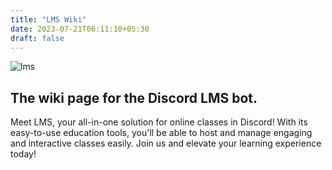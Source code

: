 ```yaml
---
title: "LMS Wiki"
date: 2023-07-21T06:11:10+05:30
draft: false
---
```


![lms](https://media.discordapp.net/attachments/1047524395893137510/1131817679750168606/managing_server.png)

## The wiki page for the Discord LMS bot.

Meet LMS, your all-in-one solution for online classes in Discord! With its easy-to-use education tools, you'll be able to host and manage engaging and interactive classes easily. Join us and elevate your learning experience today!
